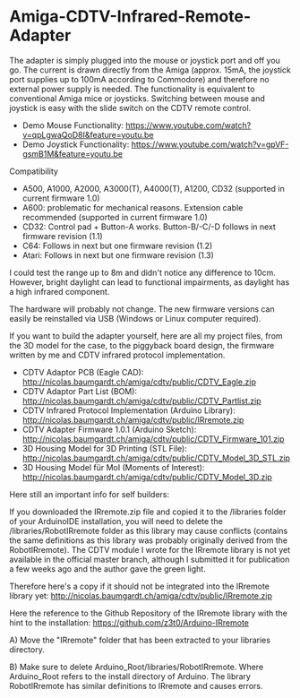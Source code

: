 # Amiga-CDTV-Infrared-Remote-Adapter

The adapter is simply plugged into the mouse or joystick port and off you go. The current is drawn directly from the Amiga (approx. 15mA, the joystick port supplies up to 100mA according to Commodore) and therefore no external power supply is needed. The functionality is equivalent to conventional Amiga mice or joysticks. Switching between mouse and joystick is easy with the slide switch on the CDTV remote control.

- Demo Mouse Functionality: https://www.youtube.com/watch?v=qpLgwaQoD8I&feature=youtu.be
- Demo Joystick Functionality: https://www.youtube.com/watch?v=gpVF-gsmB1M&feature=youtu.be

Compatibility

- A500, A1000, A2000, A3000(T), A4000(T), A1200, CD32 (supported in current firmware 1.0)
- A600: problematic for mechanical reasons. Extension cable recommended (supported in current firmware 1.0)
- CD32: Control pad + Button-A works. Button-B/-C/-D follows in next firmware revision (1.1)
- C64: Follows in next but one firmware revision (1.2)
- Atari: Follows in next but one firmware revision (1.3)

I could test the range up to 8m and didn't notice any difference to 10cm. However, bright daylight can lead to functional impairments, as daylight has a high infrared component.

The hardware will probably not change. The new firmware versions can easily be reinstalled via USB (Windows or Linux computer required).

If you want to build the adapter yourself, here are all my project files, from the 3D model for the case, to the piggyback board design, the firmware written by me and CDTV infrared protocol implementation.

- CDTV Adaptor PCB (Eagle CAD): http://nicolas.baumgardt.ch/amiga/cdtv/public/CDTV_Eagle.zip
- CDTV Adaptor Part List (BOM): http://nicolas.baumgardt.ch/amiga/cdtv/public/CDTV_Partlist.zip
- CDTV Infrared Protocol Implementation (Arduino Library): http://nicolas.baumgardt.ch/amiga/cdtv/public/IRremote.zip
- CDTV Adapter Firmware 1.0.1 (Arduino Sketch): http://nicolas.baumgardt.ch/amiga/cdtv/public/CDTV_Firmware_101.zip
- 3D Housing Model for 3D Printing (STL File): http://nicolas.baumgardt.ch/amiga/cdtv/public/CDTV_Model_3D_STL.zip
- 3D Housing Model für MoI (Moments of Interest): http://nicolas.baumgardt.ch/amiga/cdtv/public/CDTV_Model_3D.zip

Here still an important info for self builders:

If you downloaded the IRremote.zip file and copied it to the /libraries folder of your ArduinoIDE installation, you will need to delete the /libraries/RobotIRremote folder as this library may cause conflicts (contains the same definitions as this library was probably originally derived from the RobotIRremote). The CDTV module I wrote for the IRremote library is not yet available in the official master branch, although I submitted it for publication a few weeks ago and the author gave the green light.

Therefore here's a copy if it should not be integrated into the IRremote library yet: http://nicolas.baumgardt.ch/amiga/cdtv/public/IRremote.zip

Here the reference to the Github Repository of the IRremote library with the hint to the installation:
https://github.com/z3t0/Arduino-IRremote

A) Move the "IRremote" folder that has been extracted to your libraries directory.

B) Make sure to delete Arduino_Root/libraries/RobotIRremote. Where Arduino_Root refers to the install directory of Arduino. The library RobotIRremote has similar definitions to IRremote and causes errors.
